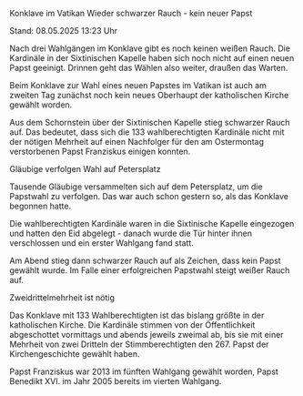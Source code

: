 
Konklave im Vatikan
Wieder schwarzer Rauch - kein neuer Papst


Stand: 08.05.2025 13:23 Uhr


Nach drei Wahlgängen im Konklave gibt es noch keinen weißen Rauch. Die Kardinäle in der Sixtinischen Kapelle haben sich noch nicht auf einen neuen Papst geeinigt. Drinnen geht das Wählen also weiter, draußen das Warten.



Beim Konklave zur Wahl eines neuen Papstes im Vatikan ist auch am zweiten Tag zunächst noch kein neues Oberhaupt der katholischen Kirche gewählt worden.


Aus dem Schornstein über der Sixtinischen Kapelle stieg schwarzer Rauch auf. Das bedeutet, dass sich die 133 wahlberechtigten Kardinäle nicht mit der nötigen Mehrheit auf einen Nachfolger für den am Ostermontag verstorbenen Papst Franziskus einigen konnten.

Gläubige verfolgen Wahl auf Petersplatz


Tausende Gläubige versammelten sich auf dem Petersplatz, um die Papstwahl zu verfolgen. Das war auch schon gestern so, als das Konklave begonnen hatte.


Die wahlberechtigten Kardinäle waren in die Sixtinische Kapelle eingezogen und hatten den Eid abgelegt - danach wurde die Tür hinter ihnen verschlossen und ein erster Wahlgang fand statt.


Am Abend stieg dann schwarzer Rauch auf als Zeichen, dass kein Papst gewählt wurde. Im Falle einer erfolgreichen Papstwahl steigt weißer Rauch auf.

Zweidrittelmehrheit ist nötig


Das Konklave mit 133 Wahlberechtigten ist das bislang größte in der katholischen Kirche. Die Kardinäle stimmen von der Öffentlichkeit abgeschottet vormittags und abends jeweils zweimal ab, bis sie mit einer Mehrheit von zwei Dritteln der Stimmberechtigten den 267. Papst der Kirchengeschichte gewählt haben.


Papst Franziskus war 2013 im fünften Wahlgang gewählt worden, Papst Benedikt XVI. im Jahr 2005 bereits im vierten Wahlgang.

